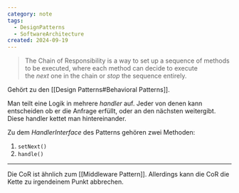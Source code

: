 ```yaml
---
category: note
tags:
  - DesignPatterns
  - SoftwareArchitecture
created: 2024-09-19
---
```

> The Chain of Responsibility is a way to set up a sequence of methods to be executed, where each method can decide to execute the _next_ one in the chain or _stop_ the sequence entirely.

Gehört zu den [[Design Patterns#Behavioral Patterns]].

Man teilt eine Logik in mehrere _handler_ auf.
Jeder von denen kann entscheiden ob er die Anfrage erfüllt, oder an den nächsten weitergibt.
Diese handler kettet man hintereinander.

Zu dem _HandlerInterface_ des Patterns gehören zwei Methoden:
1. `setNext()`
2. `handle()`

---
Die CoR ist ähnlich zum [[Middleware Pattern]].
Allerdings kann die CoR die Kette zu irgendeinem Punkt abbrechen.